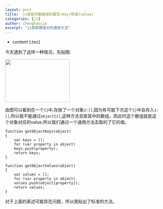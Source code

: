 ```yaml
---
layout: post
title:  js获取对象数组的属性(key)和值(value)
categories: [js]
author: chenghaojie
excerpt: "js获取键值对的通用方法"
---
```



* content
{:toc}


今天遇到了这样一种情况，先贴图:

<img class="" title="arcgis" src="https://raw.githubusercontent.com/ichenghaojie/ichenghaojie.github.io/master/images/js-array-value.png" alt="" width="210" height="140" />

由图可以看到在一个`{}`中,存放了一个对象`2:[]`,因为有可能下次这个`{}`中会存入`1:[]`,所以我不能通过`object[2]`,这种方法去取其中的数组，而此时这个数组就是这个对象对应的value,所以我们通过一个通用方法去取的了它的值。

    function getObjectKeys(object)
    {
        var keys = [];
        for (var property in object)
        keys.push(property);
        return keys;
    }

    function getObjectValues(object)
    {
        var values = [];
        for (var property in object)
        values.push(object[property]);
        return values;
    }
    
对于上面的表述可能存在问题，所以我贴出了标准的方法。